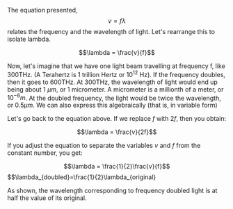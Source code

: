 The equation presented, $$v=f\lambda$$ relates the frequency and the wavelength of light. Let's rearrange this to isolate lambda.


$$\lambda = \frac{v}{f}$$


Now, let's imagine that we have one light beam travelling at frequency f, like 300THz. (A Terahertz is 1 trillion Hertz or $10^{12}$ Hz). If the frequency doubles, then it goes to 600THz. At 300THz, the wavelength of light would end up being about 1 $\mu m$, or 1 micrometer. A micrometer is a millionth of a meter, or $10^{-6}m$.
At the doubled frequency, the light  would be twice the wavelength, or 0.5$\mu m$. We can also express this algebraically (that is, in variable form)

Let's go back to the equation above. If we replace $f$ with $2f$, then you obtain:

$$\lambda = \frac{v}{2f}$$

If you adjust the equation to separate the variables $v$ and $f$ from the constant number, you get:

$$\lambda = \frac{1}{2}\frac{v}{f}$$
$$\lambda_{doubled}=\frac{1}{2}\lambda_{original}

As shown, the wavelength corresponding to frequency doubled light is at half the value of its original.
